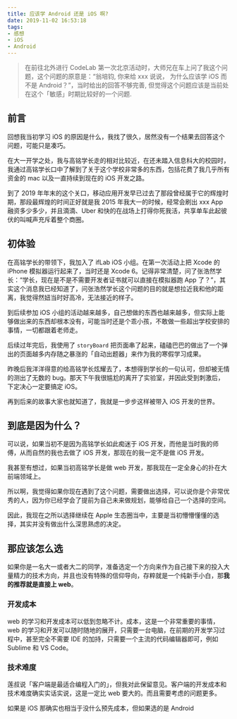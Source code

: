 ```yaml
---
title: 应该学 Android 还是 iOS 啊?
date: 2019-11-02 16:53:18
tags:
- 感想
- iOS
- Android
---
```


> 在前往北外进行 CodeLab 第一次北京活动时，大师兄在车上问了我这个问题，这个问题的原意是：“翁培钧, 你来给 xxx 说说， 为什么应该学 iOS 而不是 Android？”，当时给出的回答不够完善, 但觉得这个问题应该是当前处在这个「敏感」时期比较好的一个问题.

## 前言
回想我当初学习 iOS 的原因是什么，我找了很久，居然没有一个结果去回答这个问题，可能只是凑巧。

在大一开学之处，我与高铭学长走的相对比较近，在还未踏入信息科大的校园时，我通过高铭学长口中了解到了关于这个学校非常多的东西，包括花费了我几乎所有资金的 mac 以及一直持续到现在的 iOS 开发之路。

到了 2019 年年末的这个关口，移动应用开发早已过去了那段曾经属于它的辉煌时期，那段最辉煌的时间正好就是我 2015 年我大一的时候，经常会刷出 xxx App 融资多少多少，并且滴滴、Uber 和快的在战场上打得你死我活，共享单车此起彼伏的叫喊声充斥着整个商圈。

## 初体验
在高铭学长的带领下，我加入了 ifLab iOS 小组。在第一次活动上把 Xcode 的 iPhone 模拟器运行起来了，当时还是 Xcode 6。记得非常清楚，问了张浩然学长：“学长，现在是不是不需要开发者证书就可以直接在模拟器跑 App 了？”，其实这个消息我已经知道了，问张浩然学长这个问题的目的就是想拉近我和他的距离，我觉得然妞当时好高冷，无法接近的样子。

到后续参加 iOS 小组的活动越来越多，自己想做的东西也越来越多，但实际上能够做出来的东西却根本没有，可能当时还是个乖小孩，不敢做一些超出学校安排的事情，一切都跟着老师走。

后续过年完后，我使用了 `storyBoard` 把页面串了起来，磕磕巴巴的做出了一个弹出的页面越多内存随之暴涨的「自动出题器」来作为我的寒假学习成果。

昨晚后我洋洋得意的给高铭学长炫耀去了，本想得到学长的一句认可，但却被无情的测出了无数的 bug。那天下午我很尴尬的离开了实验室，并因此受到刺激后，下定决心一定要搞定 iOS。

再到后来的故事大家也就知道了，我就是一步步这样被带入 iOS 开发的世界。

## 到底是因为什么？
可以说，如果当初不是因为高铭学长如此痴迷于 iOS 开发，而他是当时我的师傅，从而自然的我也去做了 iOS 开发，那现在的我一定不是做 iOS 开发。

我甚至有想过，如果当初高铭学长是做 web 开发，那我现在一定全身心的扑在大前端领域上。

所以啊，我觉得如果你现在遇到了这个问题，需要做出选择，可以说你是个非常优秀的人，因为你已经学会了提前为自己未来做规划，能够给自己一个选择的空间。

因此，我现在之所以选择继续在 Apple 生态圈当中，主要是当初懵懵懂懂的选择，其实并没有做出什么深思熟虑的决定。

## 那应该怎么选
如果你是一名大一或者大二的同学，准备选定一个方向来作为自己接下来的投入大量精力的技术方向，并且也没有特殊的信仰导向，存粹就是一个纯新手小白，那**我的推荐就是直接上 web**。

### 开发成本
web 的学习和开发成本可以低到忽略不计。成本，这是一个非常重要的事情，web 的学习和开发可以随时随地的展开，只需要一台电脑，在前期的开发学习过程中，甚至完全不需要 IDE 的加持，只需要一个主流的代码编辑器即可，例如 Sublime 和 VS Code。

### 技术难度
莲叔说「客户端是最适合编程入门的」，但我对此保留意见。客户端的开发成本和技术难度确实实话实说，这是一定比 web 要大的。而且需要考虑的问题更多。

如果是 iOS 那确实也相当于没什么预先成本，但如果选的是 Android

